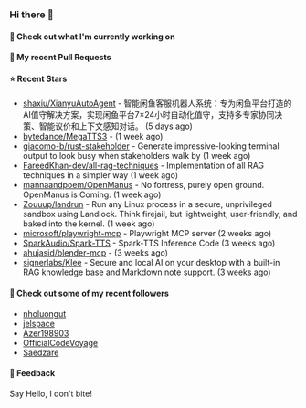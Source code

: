 ### Hi there 👋

#### 👷 Check out what I'm currently working on

#### 🔨 My recent Pull Requests


#### ⭐ Recent Stars

- [shaxiu/XianyuAutoAgent](https://github.com/shaxiu/XianyuAutoAgent) - 智能闲鱼客服机器人系统：专为闲鱼平台打造的AI值守解决方案，实现闲鱼平台7×24小时自动化值守，支持多专家协同决策、智能议价和上下文感知对话。 (5 days ago)
- [bytedance/MegaTTS3](https://github.com/bytedance/MegaTTS3) -  (1 week ago)
- [giacomo-b/rust-stakeholder](https://github.com/giacomo-b/rust-stakeholder) - Generate impressive-looking terminal output to look busy when stakeholders walk by (1 week ago)
- [FareedKhan-dev/all-rag-techniques](https://github.com/FareedKhan-dev/all-rag-techniques) - Implementation of all RAG techniques in a simpler way (1 week ago)
- [mannaandpoem/OpenManus](https://github.com/mannaandpoem/OpenManus) - No fortress, purely open ground.  OpenManus is Coming. (1 week ago)
- [Zouuup/landrun](https://github.com/Zouuup/landrun) - Run any Linux process in a secure, unprivileged sandbox using Landlock. Think firejail, but lightweight, user-friendly, and baked into the kernel. (1 week ago)
- [microsoft/playwright-mcp](https://github.com/microsoft/playwright-mcp) - Playwright MCP server (2 weeks ago)
- [SparkAudio/Spark-TTS](https://github.com/SparkAudio/Spark-TTS) - Spark-TTS Inference Code (3 weeks ago)
- [ahujasid/blender-mcp](https://github.com/ahujasid/blender-mcp) -  (3 weeks ago)
- [signerlabs/Klee](https://github.com/signerlabs/Klee) - Secure and local AI on your desktop with a built-in RAG knowledge base and Markdown note support. (3 weeks ago)

#### 👯 Check out some of my recent followers

- [nholuongut](https://github.com/nholuongut)
- [jelspace](https://github.com/jelspace)
- [Azer198903](https://github.com/Azer198903)
- [OfficialCodeVoyage](https://github.com/OfficialCodeVoyage)
- [Saedzare](https://github.com/Saedzare)

#### 💬 Feedback

Say Hello, I don't bite!